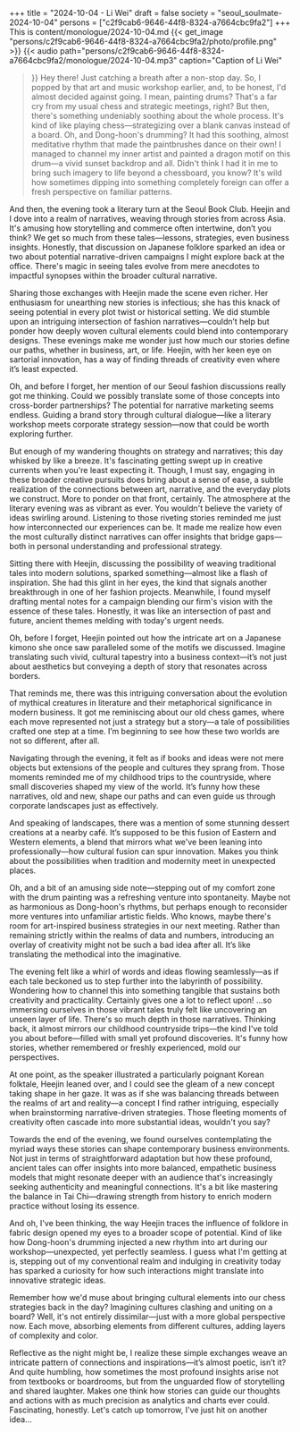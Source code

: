 +++
title = "2024-10-04 - Li Wei"
draft = false
society = "seoul_soulmate-2024-10-04"
persons = ["c2f9cab6-9646-44f8-8324-a7664cbc9fa2"]
+++
This is content/monologue/2024-10-04.md
{{< get_image "persons/c2f9cab6-9646-44f8-8324-a7664cbc9fa2/photo/profile.png" >}}
{{< audio
    path="persons/c2f9cab6-9646-44f8-8324-a7664cbc9fa2/monologue/2024-10-04.mp3" 
    caption="Caption of Li Wei"
>}}
Hey there! Just catching a breath after a non-stop day.
So, I popped by that art and music workshop earlier, and, to be honest, I'd almost decided against going. I mean, painting drums? That's a far cry from my usual chess and strategic meetings, right? But then, there's something undeniably soothing about the whole process. It's kind of like playing chess—strategizing over a blank canvas instead of a board. Oh, and Dong-hoon's drumming? It had this soothing, almost meditative rhythm that made the paintbrushes dance on their own! I managed to channel my inner artist and painted a dragon motif on this drum—a vivid sunset backdrop and all. Didn't think I had it in me to bring such imagery to life beyond a chessboard, you know? It's wild how sometimes dipping into something completely foreign can offer a fresh perspective on familiar patterns. 

And then, the evening took a literary turn at the Seoul Book Club. Heejin and I dove into a realm of narratives, weaving through stories from across Asia. It's amusing how storytelling and commerce often intertwine, don’t you think? We get so much from these tales—lessons, strategies, even business insights. Honestly, that discussion on Japanese folklore sparked an idea or two about potential narrative-driven campaigns I might explore back at the office. There's magic in seeing tales evolve from mere anecdotes to impactful synopses within the broader cultural narrative.

Sharing those exchanges with Heejin made the scene even richer. Her enthusiasm for unearthing new stories is infectious; she has this knack of seeing potential in every plot twist or historical setting. We did stumble upon an intriguing intersection of fashion narratives—couldn’t help but ponder how deeply woven cultural elements could blend into contemporary designs. These evenings make me wonder just how much our stories define our paths, whether in business, art, or life. Heejin, with her keen eye on sartorial innovation, has a way of finding threads of creativity even where it’s least expected.

Oh, and before I forget, her mention of our Seoul fashion discussions really got me thinking. Could we possibly translate some of those concepts into cross-border partnerships? The potential for narrative marketing seems endless. Guiding a brand story through cultural dialogue—like a literary workshop meets corporate strategy session—now that could be worth exploring further. 

But enough of my wandering thoughts on strategy and narratives; this day whisked by like a breeze. It's fascinating getting swept up in creative currents when you're least expecting it. Though, I must say, engaging in these broader creative pursuits does bring about a sense of ease, a subtle realization of the connections between art, narrative, and the everyday plots we construct. More to ponder on that front, certainly.
The atmosphere at the literary evening was as vibrant as ever. You wouldn't believe the variety of ideas swirling around. Listening to those riveting stories reminded me just how interconnected our experiences can be. It made me realize how even the most culturally distinct narratives can offer insights that bridge gaps—both in personal understanding and professional strategy.

Sitting there with Heejin, discussing the possibility of weaving traditional tales into modern solutions, sparked something—almost like a flash of inspiration. She had this glint in her eyes, the kind that signals another breakthrough in one of her fashion projects. Meanwhile, I found myself drafting mental notes for a campaign blending our firm's vision with the essence of these tales. Honestly, it was like an intersection of past and future, ancient themes melding with today's urgent needs.

Oh, before I forget, Heejin pointed out how the intricate art on a Japanese kimono she once saw paralleled some of the motifs we discussed. Imagine translating such vivid, cultural tapestry into a business context—it’s not just about aesthetics but conveying a depth of story that resonates across borders.

That reminds me, there was this intriguing conversation about the evolution of mythical creatures in literature and their metaphorical significance in modern business. It got me reminiscing about our old chess games, where each move represented not just a strategy but a story—a tale of possibilities crafted one step at a time. I’m beginning to see how these two worlds are not so different, after all.

Navigating through the evening, it felt as if books and ideas were not mere objects but extensions of the people and cultures they sprang from. Those moments reminded me of my childhood trips to the countryside, where small discoveries shaped my view of the world. It’s funny how these narratives, old and new, shape our paths and can even guide us through corporate landscapes just as effectively.

And speaking of landscapes, there was a mention of some stunning dessert creations at a nearby café. It’s supposed to be this fusion of Eastern and Western elements, a blend that mirrors what we've been leaning into professionally—how cultural fusion can spur innovation. Makes you think about the possibilities when tradition and modernity meet in unexpected places.

Oh, and a bit of an amusing side note—stepping out of my comfort zone with the drum painting was a refreshing venture into spontaneity. Maybe not as harmonious as Dong-hoon's rhythms, but perhaps enough to reconsider more ventures into unfamiliar artistic fields. Who knows, maybe there's room for art-inspired business strategies in our next meeting. Rather than remaining strictly within the realms of data and numbers, introducing an overlay of creativity might not be such a bad idea after all. It’s like translating the methodical into the imaginative.

The evening felt like a whirl of words and ideas flowing seamlessly—as if each tale beckoned us to step further into the labyrinth of possibility. Wondering how to channel this into something tangible that sustains both creativity and practicality. Certainly gives one a lot to reflect upon!
...so immersing ourselves in those vibrant tales truly felt like uncovering an unseen layer of life. There's so much depth in those narratives. Thinking back, it almost mirrors our childhood countryside trips—the kind I've told you about before—filled with small yet profound discoveries. It's funny how stories, whether remembered or freshly experienced, mold our perspectives. 

At one point, as the speaker illustrated a particularly poignant Korean folktale, Heejin leaned over, and I could see the gleam of a new concept taking shape in her gaze. It was as if she was balancing threads between the realms of art and reality—a concept I find rather intriguing, especially when brainstorming narrative-driven strategies. Those fleeting moments of creativity often cascade into more substantial ideas, wouldn't you say? 

Towards the end of the evening, we found ourselves contemplating the myriad ways these stories can shape contemporary business environments. Not just in terms of straightforward adaptation but how these profound, ancient tales can offer insights into more balanced, empathetic business models that might resonate deeper with an audience that's increasingly seeking authenticity and meaningful connections. It's a bit like mastering the balance in Tai Chi—drawing strength from history to enrich modern practice without losing its essence.

And oh, I've been thinking, the way Heejin traces the influence of folklore in fabric design opened my eyes to a broader scope of potential. Kind of like how Dong-hoon's drumming injected a new rhythm into art during our workshop—unexpected, yet perfectly seamless. I guess what I'm getting at is, stepping out of my conventional realm and indulging in creativity today has sparked a curiosity for how such interactions might translate into innovative strategic ideas.  

Remember how we'd muse about bringing cultural elements into our chess strategies back in the day? Imagining cultures clashing and uniting on a board? Well, it's not entirely dissimilar—just with a more global perspective now. Each move, absorbing elements from different cultures, adding layers of complexity and color. 

Reflective as the night might be, I realize these simple exchanges weave an intricate pattern of connections and inspirations—it’s almost poetic, isn’t it? And quite humbling, how sometimes the most profound insights arise not from textbooks or boardrooms, but from the unguarded flow of storytelling and shared laughter. Makes one think how stories can guide our thoughts and actions with as much precision as analytics and charts ever could. Fascinating, honestly.
Let's catch up tomorrow, I've just hit on another idea...
